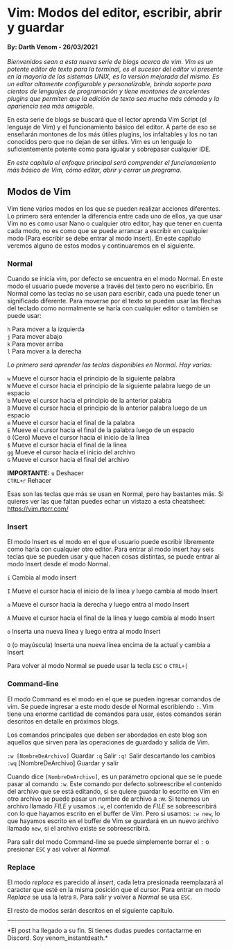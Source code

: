 # Vim: Modos del editor, escribir, abrir y guardar
<b>By: Darth Venom - 26/03/2021</b>
<br>
<br>
*Bienvenidos sean a esta nueva serie de blogs acerca de vim. Vim es un potente editor de texto para la terminal, es el sucesor del editor vi presente en la mayoría de los sistemas UNIX, es la versión mejorada del mismo. Es un editor altamente configurable y personalizable, brinda soporte para cientos de lenguajes de programación y tiene montones de excelentes plugins que permiten que la edición de texto sea mucho más cómoda y la apariencia sea más amigable.*

En esta serie de blogs se buscará que el lector aprenda Vim Script (el lenguaje de Vim) y el funcionamiento básico del editor. A parte de eso se enseñarán montones de los más útiles plugins, los infaltables y los no tan conocidos pero que no dejan de ser útiles. Vim es un lenguaje lo suficientemente potente como para igualar y sobrepasar cualquier IDE.

*En este capítulo el enfoque principal será comprender el funcionamiento más básico de Vim, cómo editar, abrir y cerrar un programa.*

## Modos de Vim

Vim tiene varios modos en los que se pueden realizar acciones diferentes. Lo primero será entender la diferencia entre cada uno de ellos, ya que usar Vim no es como usar Nano o cualquier otro editor, hay que tener en cuenta cada modo, no es como que se puede arrancar a escribir en cualquier modo (Para escribir se debe entrar al modo insert). En este capítulo veremos alguno de estos modos y continuaremos en el siguiente.

### Normal

Cuando se inicia vim, por defecto se encuentra en el modo Normal. En este modo el usuario puede moverse a través del texto pero no escribirlo. En Normal como las teclas no se usan para escribir, cada una puede tener un significado diferente. Para moverse por el texto se pueden usar las flechas del teclado como normalmente se haría con cualquier editor o también se puede usar:

`h` Para mover a la izquierda<br>
`j` Para mover abajo<br>
`k` Para mover arriba<br>
`l` Para mover a la derecha<br>

*Lo primero será aprender las teclas disponibles en Normal. Hay varias:*

`w` Mueve el cursor hacia el principio de la siguiente palabra<br>
`W` Mueve el cursor hacia el principio de la siguiente palabra luego de un espacio<br>
`b` Mueve el cursor hacia el principio de la anterior palabra<br>
`B` Mueve el cursor hacia el principio de la anterior palabra luego de un espacio<br>
`e` Mueve el cursor hacia el final de la palabra<br>
`E` Mueve el cursor hacia el final de la palabra luego de un espacio<br>
`0` (Cero) Mueve el cursor hacia el inicio de la línea<br>
`$` Mueve el cursor hacia el final de la línea<br>
`gg` Mueve el cursor hacia el inicio del archivo<br>
`G` Mueve el cursor hacia el final del archivo<br>

**IMPORTANTE:**
`u` Deshacer<br>
`CTRL+r` Rehacer<br>

Esas son las teclas que más se usan en Normal, pero hay bastantes más. Si quieres ver las que faltan puedes echar un vistazo a esta cheatsheet: https://vim.rtorr.com/

### Insert

El modo Insert es el modo en el que el usuario puede escribir libremente como haría con cualquier otro editor. Para entrar al modo insert hay seis teclas que se pueden usar y que hacen cosas distintas, se puede entrar al modo Insert desde el modo Normal.

`i` Cambia al modo insert

`I` Mueve el cursor hacia el inicio de la línea y luego cambia al modo Insert

`a` Mueve el cursor hacia la derecha y luego entra al modo Insert

`A` Mueve el cursor hacia el final de la línea y luego cambia al modo Insert

`o` Inserta una nueva línea y luego entra al modo Insert

`O` (o mayúscula) Inserta una nueva línea encima de la actual y cambia a Insert

Para volver al modo Normal se puede usar la tecla `ESC` o `CTRL+[`

### Command-line

El modo Command es el modo en el que se pueden ingresar comandos de vim. Se puede ingresar a este modo desde el Normal escribiendo `:`. Vim tiene una enorme cantidad de comandos para usar, estos comandos serán descritos en detalle en próximos blogs.

Los comandos principales que deben ser abordados en este blog son aquellos que sirven para las operaciones de guardado y salida de Vim.

`:w [NombreDeArchivo]` Guardar
`:q` Salir
`:q!` Salir descartando los cambios
`:wq` [NombreDeArchivo] Guardar y salir

Cuando dice `[NombreDeArchivo]`, es un parámetro opcional que se le puede pasar al comando `:w`. Este comando por defecto sobreescribe el contenido del archivo que se está editando, si se quiere guardar lo escrito en Vim en otro archivo se puede pasar un nombre de archivo a :w. Si tenemos un archivo llamado *FILE* y usamos `:w`, el contenido de *FILE* se sobreescribirá con lo que hayamos escrito en el buffer de Vim. Pero si usamos: `:w new`, lo que hayamos escrito en el buffer de Vim se guardará en un nuevo archivo llamado `new`, si el archivo existe se sobreescribirá.

Para salir del modo Command-line se puede simplemente borrar el `:` o presionar `ESC` y así volver al *Normal*.

### Replace

El modo *replace* es parecido al *insert*, cada letra presionada reemplazará al caracter que esté en la misma posición que el cursor. Para entrar en modo *Replace* se usa la letra `R`. Para salir y volver a *Normal* se usa `ESC`.

El resto de modos serán descritos en el siguiente capítulo.
<br>
<hr>
*El post ha llegado a su fin. Si tienes dudas puedes contactarme en Discord. Soy venom_instantdeath.*
